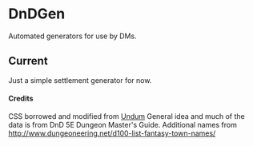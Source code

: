 # DnDGen
Automated generators for use by DMs.

## Current
Just a simple settlement generator for now. 


#### Credits
CSS borrowed and modified from [Undum](https://github.com/idmillington/undum)
General idea and much of the data is from DnD 5E Dungeon Master's Guide.
Additional names from http://www.dungeoneering.net/d100-list-fantasy-town-names/
